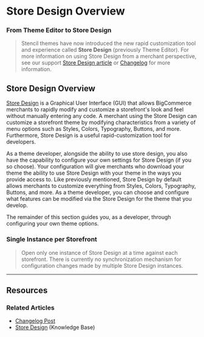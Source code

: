<h1>Store Design Overview</h1>

<div class="HubBlock--callout">
<div class="CalloutBlock--success">
<div class="HubBlock-content">
    
<!-- theme: success -->

### From Theme Editor to Store Design 
> Stencil themes have now introduced the new rapid customization tool and experience called **Store Design** (previously Theme Editor). For more information on using Store Design from a merchant perspective, see our support [Store Design article](https://forum.bigcommerce.com/s/article/Store-Design) or [Changelog](https://developer-changelog.bigcommerce.com/posts/store-design-v-3-customers-api) for more information. 

</div>
</div>
</div>

<a href='#stencil_stencil-theme-editor-overview' aria-hidden='true' class='block-anchor'  id='stencil_stencil-theme-editor-overview'><i aria-hidden='true' class='linkify icon'></i></a>

## Store Design Overview
[Store Design](https://support.bigcommerce.com/s/article/Store-Design) is a Graphical User Interface (GUI) that allows BigCommerce merchants to rapidly modify and customize a storefront's look and feel without manually entering any code. A merchant using the Store Design can customize a storefront theme by modifying characteristics from a variety of menu options such as Styles, Colors, Typography, Buttons, and more. Furthermore, Store Design is a useful rapid-customization tool for developers. 

As a theme developer, alongside the ability to use store design, you also have the capability to configure your own settings for Store Design (if you so choose). Your configuration will give merchants who download your theme the ability to use Store Design with your theme in the ways you provide access to. Like previously mentioned, Store Design by default allows merchants to customize everything from Styles, Colors, Typography, Buttons, and more. As a theme developer, you can choose and configure what features can be modified via the Store Design for the theme that you develop.

The remainder of this section guides you, as a developer, through configuring your own theme options.

<div class="HubBlock--callout">
<div class="CalloutBlock--info">
<div class="HubBlock-content">
    
<!-- theme: info -->

###  Single Instance per Storefront
> Open only one instance of Store Design at a time against each storefront. There is currently no synchronization mechanism for configuration changes made by multiple Store Design instances.

</div>
</div>
</div>

---

## Resources

### Related Articles
* [Changelog Post](https://developer-changelog.bigcommerce.com/posts/store-design-v-3-customers-api)
* [Store Design](https://support.bigcommerce.com/s/article/Store-Design) (Knowledge Base)

